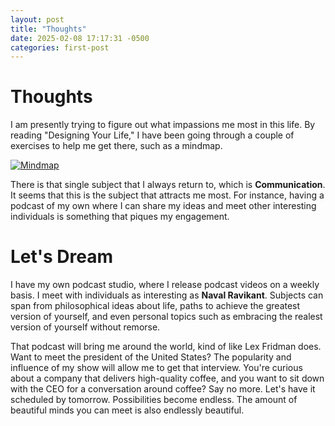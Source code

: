 ```yaml
---
layout: post
title: "Thoughts"
date: 2025-02-08 17:17:31 -0500
categories: first-post
---
```


# Thoughts

I am presently trying to figure out what impassions me most in this life. By reading "Designing Your Life," I have been going through a couple of exercises to help me get there, such as a mindmap.

<a href="{{ site.baseurl }}/assets/img/mindmap.png" target="_blank">
  <img src="{{ site.baseurl }}/assets/img/mindmap.png" alt="Mindmap">
</a>

There is that single subject that I always return to, which is **Communication**. It seems that this is the subject that attracts me most. For instance, having a podcast of my own where I can share my ideas and meet other interesting individuals is something that piques my engagement.

# Let's Dream

I have my own podcast studio, where I release podcast videos on a weekly basis. I meet with individuals as interesting as **Naval Ravikant**. Subjects can span from philosophical ideas about life, paths to achieve the greatest version of yourself, and even personal topics such as embracing the realest version of yourself without remorse.

That podcast will bring me around the world, kind of like Lex Fridman does. Want to meet the president of the United States? The popularity and influence of my show will allow me to get that interview. You're curious about a company that delivers high-quality coffee, and you want to sit down with the CEO for a conversation around coffee? Say no more. Let's have it scheduled by tomorrow. Possibilities become endless. The amount of beautiful minds you can meet is also endlessly beautiful.
